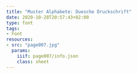 ```yaml
---
title: "Muster Alphabete: Duesche Druckschrift"
date: 2020-10-28T20:57:43+02:00
type: font
tags:
- Font
resources:
- src: "page007.jpg"
  params:
    iiif: page007/info.json
    class: sheet
---
```

